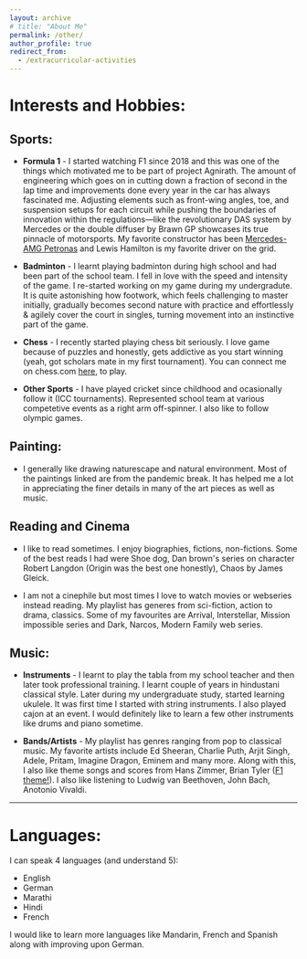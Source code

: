```yaml
---
layout: archive
# title: "About Me"
permalink: /other/
author_profile: true
redirect_from:
  - /extracurricular-activities
---
```


# Interests and Hobbies:

## Sports: ##

* **Formula 1** - I started watching F1 since 2018 and this was one of the things which motivated me to be part of project Agnirath. The amount of engineering which goes on in cutting down a fraction of second in the lap time and improvements done every year in the car has always fascinated me. Adjusting elements such as front-wing angles, toe, and suspension setups for each circuit while pushing the boundaries of innovation within the regulations—like the revolutionary DAS system by Mercedes or the double diffuser by Brawn GP showcases its true pinnacle of motorsports. My favorite constructor has been [Mercedes-AMG Petronas](https://www.mercedesamgf1.com/) and Lewis Hamilton is my favorite driver on the grid.

* **Badminton** - I learnt playing badminton during high school and had been part of the school team. I fell in love with the speed and intensity of the game. I re-started working on my game during my undergradute. It is quite astonishing how footwork, which feels challenging to master initially, gradually becomes second nature with practice and effortlessly & agilely cover the court in singles, turning movement into an instinctive part of the game. 

* **Chess** - I recently started playing chess bit seriously. I love game because of puzzles and honestly, gets addictive as you start winning (yeah, got scholars mate in my first tournament). You can connect me on chess.com [here](https://www.chess.com/member/cosmic_26), to play.

* **Other Sports** - I have played cricket since childhood and ocasionally follow it (ICC tournaments). Represented school team at various competetive events as a right arm off-spinner. I also like to follow olympic games. 


## Painting: ##

- I generally like drawing naturescape and natural environment. Most of the paintings linked are from the pandemic break. It has helped me a lot in appreciating the finer details in many of the art pieces as well as music.

## Reading and Cinema ##

- I like to read sometimes. I enjoy biographies, fictions, non-fictions. Some of the best reads I had were Shoe dog, Dan brown's series on character Robert Langdon (Origin was the best one honestly), Chaos by James Gleick.

- I am not a cinephile but most times I love to watch movies or webseries instead reading. My playlist has generes from sci-fiction, action to drama, classics. Some of my favourites are Arrival, Interstellar, Mission impossible series and Dark, Narcos, Modern Family web series.

## Music: ##

* **Instruments** - I learnt to play the tabla from my school teacher and then later took professional training. I learnt couple of years in hindustani classical style. Later during my undergraduate study, started learning ukulele. It was first time I started with string instruments. I also played cajon at an event. I would definitely like to learn a few other instruments like drums and piano sometime.

* **Bands/Artists** - My playlist has genres ranging from pop to classical music. My favorite artists include Ed Sheeran, Charlie Puth, Arjit Singh, Adele, Pritam, Imagine Dragon, Eminem and many more. 
Along with this, I also like theme songs and scores from Hans Zimmer, Brian Tyler ([F1 theme!](https://www.youtube.com/watch?v=8AYy-BcjRXg)). I also like listening to Ludwig van Beethoven, John Bach, Anotonio Vivaldi.

<!-- ### Concerts:
Listening to live music has definitely moved up the things I like to do ever since I started playing multiple instruments. Appreciating the musicians skills 
List of concer -->


**************************************** 
# Languages:

I can speak 4 languages (and understand 5):
* English
* German
* Marathi
* Hindi
* French

I would like to learn more languages like Mandarin, French and Spanish along with improving upon German.